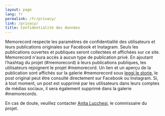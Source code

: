 ```yaml
---
layout: page
lang: fr
permalink: /fr/privacy/
link: /privacy/
title: Confidentialité des données
---
```


Memorecord respecte les paramètres de confidentialité des utilisateurs et leurs publications originales sur Facebook et Instagram. Seuls les publications ouvertes et publiques seront collectées et affichées sur ce site. Memorecord n'aura accès à aucun type de publication privé.
En ajoutant l’hashtag du projet (#memorecord) à leurs publications publiques, les utilisateurs rejoignent le projet #memorecord. Un lien et un aperçu de la publication sont affichés sur la galerie #memorecord sous [leggi le storie](https://memorecord.uni.lu/stories/), le post original peut être consulté directement sur Facebook ou Instagram. Si, à tout moment, un post est supprimé par les utilisateurs dans leurs comptes de médias sociaux, il sera également supprimé dans la galerie #memorecords.

En cas de doute, veuillez contacter [Anita Lucchesi](mailto:anita.lucchesi@uni.lu), le commissaire du projet.

<!-- more -->
